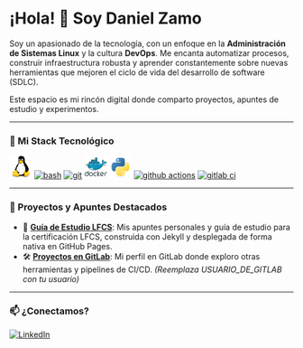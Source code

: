 # ¡Hola! 👋 Soy Daniel Zamo

Soy un apasionado de la tecnología, con un enfoque en la **Administración de Sistemas Linux** y la cultura **DevOps**. Me encanta automatizar procesos, construir infraestructura robusta y aprender constantemente sobre nuevas herramientas que mejoren el ciclo de vida del desarrollo de software (SDLC).

Este espacio es mi rincón digital donde comparto proyectos, apuntes de estudio y experimentos.

---

### 🚀 Mi Stack Tecnológico

<p align="left">
  <a href="https://www.linux.org/" target="_blank" rel="noreferrer"><img src="https://raw.githubusercontent.com/devicons/devicon/master/icons/linux/linux-original.svg" alt="linux" width="40" height="40"/></a>
  <a href="https://www.gnu.org/software/bash/" target="_blank" rel="noreferrer"><img src="https://www.vectorlogo.zone/logos/gnu_bash/gnu_bash-icon.svg" alt="bash" width="40" height="40"/></a>
  <a href="https://git-scm.com/" target="_blank" rel="noreferrer"><img src="https://www.vectorlogo.zone/logos/git-scm/git-scm-icon.svg" alt="git" width="40" height="40"/></a>
  <a href="https://www.docker.com/" target="_blank" rel="noreferrer"><img src="https://raw.githubusercontent.com/devicons/devicon/master/icons/docker/docker-original-wordmark.svg" alt="docker" width="40" height="40"/></a>
  <!--
  <a href="https://kubernetes.io" target="_blank" rel="noreferrer"><img src="https://www.vectorlogo.zone/logos/kubernetes/kubernetes-icon.svg" alt="kubernetes" width="40" height="40"/></a>
  -->
  <a href="https://www.python.org" target="_blank" rel="noreferrer"><img src="https://raw.githubusercontent.com/devicons/devicon/master/icons/python/python-original.svg" alt="python" width="40" height="40"/></a>
  <a href="https://github.com/features/actions" target="_blank" rel="noreferrer"><img src="https://github.githubassets.com/images/modules/site/features/actions-icon-actions.svg" alt="github actions" width="40" height="40"/></a>
  <a href="https://about.gitlab.com/stages-devops-lifecycle/ci-cd/" target="_blank" rel="noreferrer"><img src="https://www.vectorlogo.zone/logos/gitlab/gitlab-icon.svg" alt="gitlab ci" width="40" height="40"/></a>
</p>

---

### 🔭 Proyectos y Apuntes Destacados

-   🐧 **[Guía de Estudio LFCS](https://github.com/dozamo/lfcs)**: Mis apuntes personales y guía de estudio para la certificación LFCS, construida con Jekyll y desplegada de forma nativa en GitHub Pages.
-   🛠️ **[Proyectos en GitLab](https://gitlab.com/USUARIO_DE_GITLAB)**: Mi perfil en GitLab donde exploro otras herramientas y pipelines de CI/CD. *(Reemplaza USUARIO_DE_GITLAB con tu usuario)*

---

### 📫 ¿Conectamos?

[![LinkedIn](https://img.shields.io/badge/linkedin-%230077B5.svg?style=for-the-badge&logo=linkedin&logoColor=white)](https://www.linkedin.com/in/danielzamo/)

